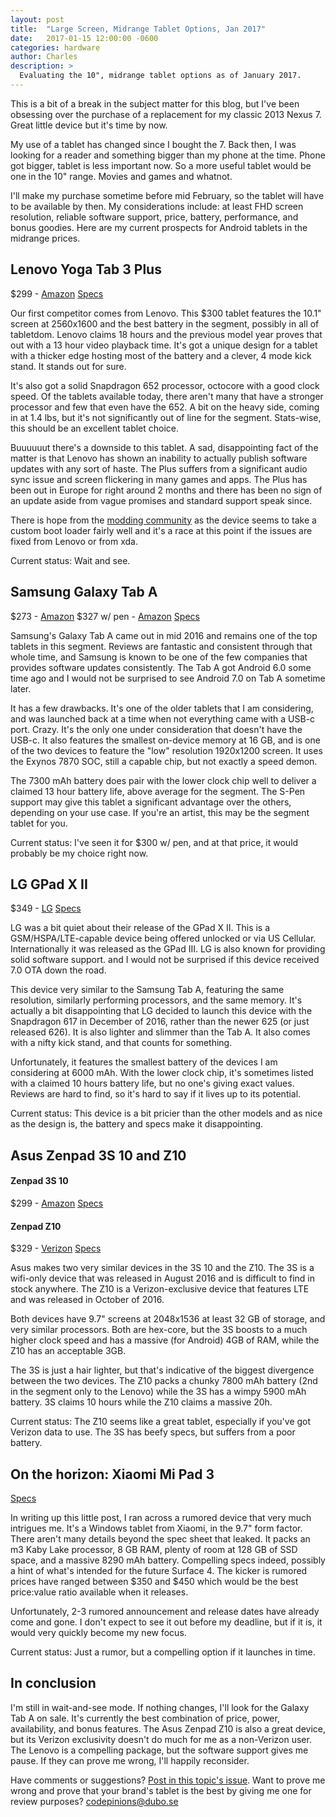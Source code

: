 ```yaml
---
layout: post
title:  "Large Screen, Midrange Tablet Options, Jan 2017"
date:   2017-01-15 12:00:00 -0600
categories: hardware
author: Charles
description: >
  Evaluating the 10", midrange tablet options as of January 2017.
---
```


This is a bit of a break in the subject matter for this blog, but I've been obsessing
over the purchase of a replacement for my classic 2013 Nexus 7. Great little device
but it's time by now.

My use of a tablet has changed since I bought the 7. Back then, I was looking for a
reader and something bigger than my phone at the time. Phone got bigger, tablet is
less important now. So a more useful tablet would be one in the 10" range. Movies and
games and whatnot.

I'll make my purchase sometime before mid February, so the tablet will have to be
available by then. My considerations include: at least FHD screen resolution,
reliable software support, price, battery, performance, and bonus goodies. Here are
my current prospects for Android tablets in the midrange prices.

## Lenovo Yoga Tab 3 Plus

$299 - [Amazon](https://www.amazon.com/Lenovo-Yoga-Tab-Snapdragon-ZA1N0007US/dp/B01N8UG7HA)
[Specs](http://www.gsmarena.com/lenovo_yoga_tab_3_plus-8311.php)

Our first competitor comes from Lenovo. This $300 tablet features the 10.1" screen
at 2560x1600 and the best battery in the segment, possibly in all of tabletdom. Lenovo
claims 18 hours and the previous model year proves that out with a 13 hour video
playback time. It's got a unique design for a tablet with a thicker edge hosting
most of the battery and a clever, 4 mode kick stand. It stands out for sure.

It's also got a solid Snapdragon 652 processor, octocore with a good clock speed.
Of the tablets available today, there aren't many that have a stronger processor and
few that even have the 652. A bit on the heavy side, coming in at 1.4 lbs, but it's
not significantly out of line for the segment. Stats-wise, this should be an excellent
tablet choice.

Buuuuuut there's a downside to this tablet. A sad, disappointing fact of the matter
is that Lenovo has shown an inability to actually publish software updates with any
sort of haste. The Plus suffers from a significant audio sync issue and screen flickering
in many games and apps. The Plus has been out in Europe for right around 2 months
and there has been no sign of an update aside from vague promises and standard support speak since.

There is hope from the [modding community](https://forum.xda-developers.com/thinkpad-tablet/general/beta-twrp-root-disable-encryption-yoga-t3538017)
as the device seems to take a custom boot loader fairly well and it's a race at
this point if the issues are fixed from Lenovo or from xda.

Current status: Wait and see.

## Samsung Galaxy Tab A

$273 - [Amazon](https://www.amazon.com/Samsung-Galaxy-Tablet-Black-SM-T580NZKAXAR/dp/B01EUC7NPI)
$327 w/ pen - [Amazon](https://www.amazon.com/Samsung-Galaxy-Tablet-Black-SM-T580NZKAXAR/dp/B01LFV5SI6)
[Specs](http://www.gsmarena.com/samsung_galaxy_tab_a_10_1_%282016%29-8090.php)

Samsung's Galaxy Tab A came out in mid 2016 and remains one of the top tablets in
this segment. Reviews are fantastic and consistent through that whole time, and Samsung
is known to be one of the few companies that provides software updates consistently.
The Tab A got Android 6.0 some time ago and I would not be surprised to see Android
7.0 on Tab A sometime later.

It has a few drawbacks. It's one of the older tablets that I am considering, and
was launched back at a time when not everything came with a USB-c port. Crazy. It's
the only one under consideration that doesn't have the USB-c. It
also features the smallest on-device memory at 16 GB, and is one of the two devices
to feature the "low" resolution 1920x1200 screen. It uses the Exynos 7870 SOC,
still a capable chip, but not exactly a speed demon.

The 7300 mAh battery does pair with the lower clock chip well to deliver a claimed
13 hour battery life, above average for the segment. The S-Pen support may give this
tablet a significant advantage over the others, depending on your use case. If you're
an artist, this may be the segment tablet for you.

Current status: I've seen it for $300 w/ pen, and at that price, it would probably be my choice right now.

## LG GPad X II

$349 - [LG](http://www.lg.com/us/tablets/lg-UK750-Black-unlocked-g-pad-x-2)
[Specs](http://www.gsmarena.com/lg_g_pad_iii_10_1_fhd-8484.php)

LG was a bit quiet about their release of the GPad X II. This is a GSM/HSPA/LTE-capable
device being offered unlocked or via US Cellular. Internationally it was released
as the GPad III. LG is also known for providing solid software support. and I would
not be surprised if this device received 7.0 OTA down the road.

This device very similar to the Samsung Tab A, featuring the same resolution,
similarly performing processors, and the same memory. It's actually a bit disappointing
that LG decided to launch this device with the Snapdragon 617 in December of 2016,
rather than the newer 625 (or just released 626). It is also lighter and slimmer
than the Tab A. It also comes with a nifty kick stand, and that counts for something.

Unfortunately, it features the smallest battery of the devices I am considering at 6000 mAh.
With the lower clock chip, it's sometimes listed with a claimed 10 hours battery
life, but no one's giving exact values. Reviews are hard to find, so it's hard to
say if it lives up to its potential.

Current status: This device is a bit pricier than the other models and as nice as
the design is, the battery and specs make it disappointing.

## Asus Zenpad 3S 10 and Z10

#### Zenpad 3S 10
$299 - [Amazon](https://www.amazon.com/Zenpad-Z500M-C1-GR-9-7-Inch-Tablet-Titanium/dp/B01MATMXZV)
[Specs](http://www.gsmarena.com/asus_zenpad_3s_10_z500m-8218.php)

#### Zenpad Z10
$329 - [Verizon](https://www.verizonwireless.com/tablets/asus-zenpad-z10/)
[Specs](http://www.gsmarena.com/asus_zenpad_z10_zt500kl-8370.php)

Asus makes two very similar devices in the 3S 10 and the Z10. The 3S is a wifi-only
device that was released in August 2016 and is difficult to find in stock anywhere.
The Z10 is a Verizon-exclusive device that features LTE and was released in October
of 2016.

Both devices have 9.7" screens at 2048x1536 at least 32 GB of storage, and very
similar processors. Both are hex-core, but the 3S boosts to a much higher clock speed
and has a massive (for Android) 4GB of RAM, while the Z10 has an acceptable 3GB.

The 3S is just a hair lighter, but that's indicative of the biggest divergence between
the two devices. The Z10 packs a chunky 7800 mAh battery (2nd in the segment only
to the Lenovo) while the 3S has a wimpy 5900 mAh battery. 3S claims 10 hours while the
Z10 claims a massive 20h.

Current status: The Z10 seems like a great tablet, especially if you've got Verizon
data to use. The 3S has beefy specs, but suffers from a poor battery.

## On the horizon: Xiaomi Mi Pad 3

[Specs](http://www.gsmarena.com/xiaomi_mi_pad_3-8477.php)

In writing up this little post, I ran across a rumored device that very much intrigues
me. It's a Windows tablet from Xiaomi, in the 9.7" form factor. There aren't many
details beyond the spec sheet that leaked. It packs an m3 Kaby Lake processor, 8 GB
RAM, plenty of room at 128 GB of SSD space, and a massive 8290 mAh battery. Compelling
specs indeed, possibly a hint of what's intended for the future Surface 4. The
kicker is rumored prices have ranged between $350 and $450 which would be the best
price:value ratio available when it releases.

Unfortunately, 2-3 rumored announcement and release dates have already come and gone.
I don't expect to see it out before my deadline, but if it is, it would very quickly
become my new focus.

Current status: Just a rumor, but a compelling option if it launches in time.

## In conclusion

I'm still in wait-and-see mode. If nothing changes, I'll look for the Galaxy Tab
A on sale. It's currently the best combination of price, power, availability, and
bonus features. The Asus Zenpad Z10 is also a great device, but its Verizon exclusivity
doesn't do much for me as a non-Verizon user. The Lenovo is a compelling package, but the
software support gives me pause. If they can prove me wrong, I'll happily reconsider.

Have comments or suggestions? [Post in this topic's issue](https://github.com/kayakyakr/codepinions/issues/3).
Want to prove me wrong and prove that your brand's tablet is the best by giving me
one for review purposes? <a href="mailto:codepinions@dubo.se">codepinions@dubo.se</a>
